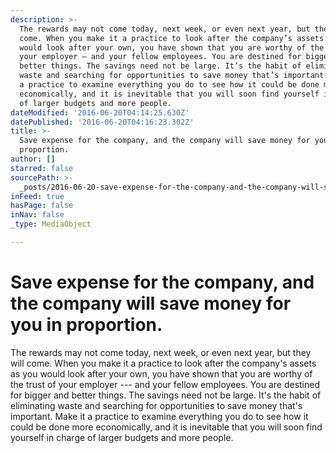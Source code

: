 ```yaml
---
description: >-
  The rewards may not come today, next week, or even next year, but they will
  come. When you make it a practice to look after the company’s assets as you
  would look after your own, you have shown that you are worthy of the trust of
  your employer — and your fellow employees. You are destined for bigger and
  better things. The savings need not be large. It’s the habit of eliminating
  waste and searching for opportunities to save money that’s important. Make it
  a practice to examine everything you do to see how it could be done more
  economically, and it is inevitable that you will soon find yourself in charge
  of larger budgets and more people. 
dateModified: '2016-06-20T04:14:25.630Z'
datePublished: '2016-06-20T04:16:23.302Z'
title: >-
  Save expense for the company, and the company will save money for you in
  proportion.
author: []
starred: false
sourcePath: >-
  _posts/2016-06-20-save-expense-for-the-company-and-the-company-will-save-mone.md
inFeed: true
hasPage: false
inNav: false
_type: MediaObject

---
```

# **Save expense for the company, and the company will save money for you in proportion.**

The rewards may not come today, next week, or even next year, but they will come. When you make it a practice to look after the company's assets as you would look after your own, you have shown that you are worthy of the trust of your employer --- and your fellow employees. You are destined for bigger and better things. The savings need not be large. It's the habit of eliminating waste and searching for opportunities to save money that's important. Make it a practice to examine everything you do to see how it could be done more economically, and it is inevitable that you will soon find yourself in charge of larger budgets and more people.